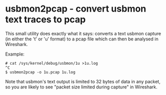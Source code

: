 usbmon2pcap - convert usbmon text traces to pcap
================================================

This small utility does exactly what it says: converts a text usbmon
capture (in either the 't' or 'u' format) to a pcap file which can then
be analysed in Wireshark.

Example:

    # cat /sys/kernel/debug/usbmon/1u >1u.log
    ^C
    $ usbmon2pcap -o 1u.pcap 1u.log

Note that usbmon's text output is limited to 32 bytes of data in any
packet, so you are likely to see "packet size limited during capture" in
Wireshark.
